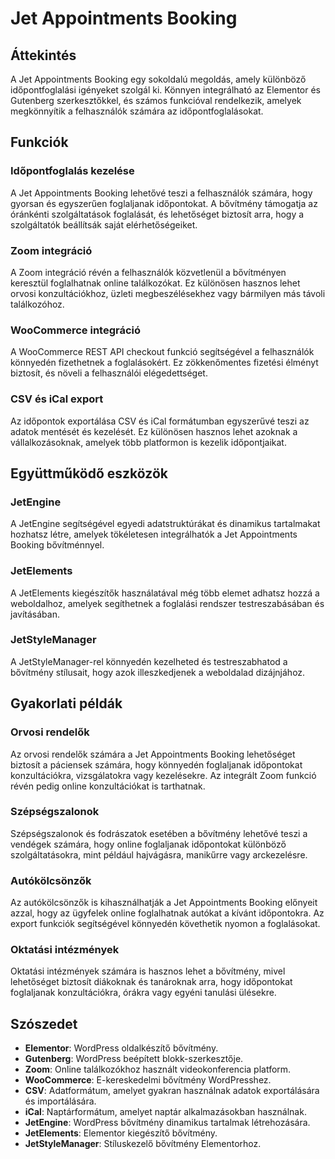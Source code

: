 # Jet Appointments Booking

## Áttekintés

A Jet Appointments Booking egy sokoldalú megoldás, amely különböző időpontfoglalási igényeket szolgál ki. Könnyen integrálható az Elementor és Gutenberg szerkesztőkkel, és számos funkcióval rendelkezik, amelyek megkönnyítik a felhasználók számára az időpontfoglalásokat.

## Funkciók

### Időpontfoglalás kezelése
A Jet Appointments Booking lehetővé teszi a felhasználók számára, hogy gyorsan és egyszerűen foglaljanak időpontokat. A bővítmény támogatja az óránkénti szolgáltatások foglalását, és lehetőséget biztosít arra, hogy a szolgáltatók beállítsák saját elérhetőségeiket.

### Zoom integráció
A Zoom integráció révén a felhasználók közvetlenül a bővítményen keresztül foglalhatnak online találkozókat. Ez különösen hasznos lehet orvosi konzultációkhoz, üzleti megbeszélésekhez vagy bármilyen más távoli találkozóhoz.

### WooCommerce integráció
A WooCommerce REST API checkout funkció segítségével a felhasználók könnyedén fizethetnek a foglalásokért. Ez zökkenőmentes fizetési élményt biztosít, és növeli a felhasználói elégedettséget.

### CSV és iCal export
Az időpontok exportálása CSV és iCal formátumban egyszerűvé teszi az adatok mentését és kezelését. Ez különösen hasznos lehet azoknak a vállalkozásoknak, amelyek több platformon is kezelik időpontjaikat.

## Együttműködő eszközök

### JetEngine
A JetEngine segítségével egyedi adatstruktúrákat és dinamikus tartalmakat hozhatsz létre, amelyek tökéletesen integrálhatók a Jet Appointments Booking bővítménnyel.

### JetElements
A JetElements kiegészítők használatával még több elemet adhatsz hozzá a weboldalhoz, amelyek segíthetnek a foglalási rendszer testreszabásában és javításában.

### JetStyleManager
A JetStyleManager-rel könnyedén kezelheted és testreszabhatod a bővítmény stílusait, hogy azok illeszkedjenek a weboldalad dizájnjához.

## Gyakorlati példák

### Orvosi rendelők
Az orvosi rendelők számára a Jet Appointments Booking lehetőséget biztosít a páciensek számára, hogy könnyedén foglaljanak időpontokat konzultációkra, vizsgálatokra vagy kezelésekre. Az integrált Zoom funkció révén pedig online konzultációkat is tarthatnak.

### Szépségszalonok
Szépségszalonok és fodrászatok esetében a bővítmény lehetővé teszi a vendégek számára, hogy online foglaljanak időpontokat különböző szolgáltatásokra, mint például hajvágásra, manikűrre vagy arckezelésre.

### Autókölcsönzők
Az autókölcsönzők is kihasználhatják a Jet Appointments Booking előnyeit azzal, hogy az ügyfelek online foglalhatnak autókat a kívánt időpontokra. Az export funkciók segítségével könnyedén követhetik nyomon a foglalásokat.

### Oktatási intézmények
Oktatási intézmények számára is hasznos lehet a bővítmény, mivel lehetőséget biztosít diákoknak és tanároknak arra, hogy időpontokat foglaljanak konzultációkra, órákra vagy egyéni tanulási ülésekre.

## Szószedet

- **Elementor**: WordPress oldalkészítő bővítmény.
- **Gutenberg**: WordPress beépített blokk-szerkesztője.
- **Zoom**: Online találkozókhoz használt videokonferencia platform.
- **WooCommerce**: E-kereskedelmi bővítmény WordPresshez.
- **CSV**: Adatformátum, amelyet gyakran használnak adatok exportálására és importálására.
- **iCal**: Naptárformátum, amelyet naptár alkalmazásokban használnak.
- **JetEngine**: WordPress bővítmény dinamikus tartalmak létrehozására.
- **JetElements**: Elementor kiegészítő bővítmény.
- **JetStyleManager**: Stíluskezelő bővítmény Elementorhoz.